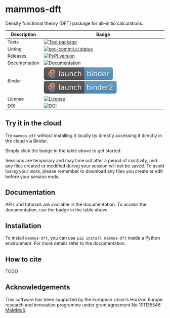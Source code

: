 # mammos-dft
Density functional theory (DFT) package for ab-initio calculations.


| Description   | Badge                                                                                                                                                                                                                                                                                                |
|---------------|------------------------------------------------------------------------------------------------------------------------------------------------------------------------------------------------------------------------------------------------------------------------------------------------------|
| Tests         | [![Test package](https://github.com/MaMMoS-project/mammos-dft/actions/workflows/test.yml/badge.svg)](https://github.com/MaMMoS-project/mammos-dft/actions/workflows/test.yml)                                                                                                                        |
| Linting       | [![pre-commit.ci status](https://results.pre-commit.ci/badge/github/MaMMoS-project/mammos-dft/main.svg)](https://results.pre-commit.ci/latest/github/MaMMoS-project/mammos-dft/main)                                                                                                                 |
| Releases      | [![PyPI version](https://badge.fury.io/py/mammos-dft.svg)](https://badge.fury.io/py/mammos-dft)                                                                                                                                                                                                      |
| Documentation | [![Documentation](https://img.shields.io/badge/Docs-mammos--project.github.io%2Fmammos-blue)](https://mammos-project.github.io/mammos/index.html)                                                                                                                                                    |
| Binder        | [![Binder](.binder/badge-launch-binder.svg)](https://mybinder.org/v2/gh/mammos-project/mammos-dft/latest?urlpath=lab%2Ftree%2Fexamples) [![Binder2](.binder/badge-launch-binder2.svg)](https://notebooks.mpcdf.mpg.de/binder/v2/gl/mammos-project%2Fmammos-dft/latest?urlpath=lab%2Ftree%2Fexamples) |
| License       | [![License](https://img.shields.io/badge/License-MIT-blue.svg)](https://opensource.org/licenses/MIT)                                                                                                                                                                                                 |
| DOI           | [![DOI](https://zenodo.org/badge/DOI/10.5281/zenodo.15754929.svg)](https://doi.org/10.5281/zenodo.15754929)                                                                                                                                                                                          |


## Try it in the cloud
Try `mammos-dft` without installing it locally by directly accessing it directly in the cloud
via Binder.

Simply click the badge in the table above to get started.

Sessions are temporary and may time out after a period of inactivity, and any files
created or modified during your session will not be saved.
To avoid losing your work, please remember to download any files you create or edit
before your session ends.

## Documentation

APIs and tutorials are available in the documentation. To access the documentation, use the badge in the table above.

## Installation

To install `mammos-dft`, you can use `pip install mammos-dft` inside a Python environment.
For more details refer to the documentation.

## How to cite

TODO

## Acknowledgements

This software has been supported by the European Union’s Horizon Europe research and innovation programme under grant agreement No 101135546 [MaMMoS](https://mammos-project.github.io/).
